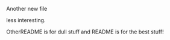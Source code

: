 Another new file

less interesting.

OtherREADME is for dull stuff and README is for the best stuff!
